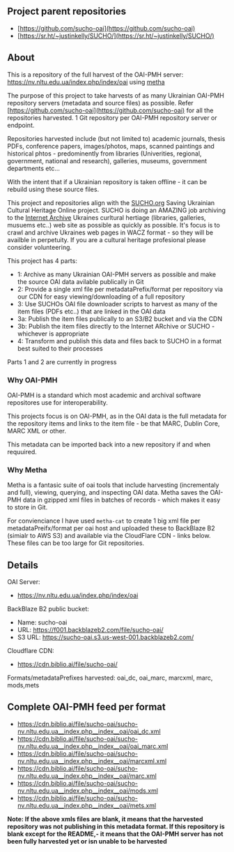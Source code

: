 ## Project parent repositories

 * [https://github.com/sucho-oai](https://github.com/sucho-oai)
 * [https://sr.ht/~justinkelly/SUCHO/](https://sr.ht/~justinkelly/SUCHO/)

## About

This is a repository of the full harvest of the OAI-PMH server: https://nv.nltu.edu.ua/index.php/index/oai using [metha](https://github.com/miku/metha)

The purpose of this project to take harvests of as many Ukrainian OAI-PMH repository servers (metadata and source files) as possible. Refer [https://github.com/sucho-oai](https://github.com/sucho-oai) for all the repositories harvested. 1 Git repository per OAI-PMH repository server or endpoint.

Repositories harvested include (but not limited to) academic journals, thesis PDFs, conference papers, images/photos, maps, scanned paintings and historical phtos - predominently from libraries (Univerities, regional, government, national and research), galleries, museums, government departments etc...

With the intent that if a Ukrainian repository is taken offline - it can be rebuild using these source files.

This project and repositories align with the [SUCHO.org](https://sucho.org) Saving Ukrainian Cultural Heritage Online project. SUCHO is doing an AMAZING job archiving to the [Internet Archive](https://archive.org) Ukraines curltural hertiage (libraries, galleries, musuems etc..) web site as possible as quickly as possible. It's focus is to crawl and archive Ukraines web pages in WACZ format - so they will be availble in perpetuity. If you are a cultural heritage profesional please consider volunteering.

This project has 4 parts:

 * 1: Archive as many Ukrainian OAI-PMH servers as possible and make the source OAI data avilable publically in Git
 * 2: Provide a single xml file per metadataPrefix/format per repository via our CDN for easy viewing/downloading of a full repository
 * 3: Use SUCHOs OAI file downloader scripts to harvest as many of the item files (PDFs etc..) that are linked in the OAI data
  * 3a: Publish the item files publically to an S3/B2 bucket and via the CDN
  * 3b: Publish the item files directly to the Internet ARchive or SUCHO - whichever is appropriate
 * 4: Transform and publish this data and files back to SUCHO in a format best suited to their processes

Parts 1 and 2 are currently in progress

### Why OAI-PMH

OAI-PMH is a standard which most academic and archival software repositores use for interoperability.

This projects focus is on OAI-PMH, as in the OAI data is the full metadata for the repository items and links to the item file - be that MARC, Dublin Core, MARC XML or other.

This metadata can be imported back into a new repository if and when requuired.

### Why Metha

Metha is a fantasic suite of oai tools that include harvesting (incrementaly and full), viewing, querying, and inspecting OAI data. 
Metha saves the OAI-PMH data in gzipped xml files in batches of records - which makes it easy to store in Git. 

For convienciance I have used `metha-cat` to create 1 big xml file per metadataPreifx/format per oai host and uploaded these to BackBlaze B2 (simialr to AWS S3) and available via the CloudFlare CDN - links below. These files can be too large for Git repositories.

## Details

OAI Server: 

 * https://nv.nltu.edu.ua/index.php/index/oai

BackBlaze B2 public bucket:

 * Name: sucho-oai
 * URL:
https://f001.backblazeb2.com/file/sucho-oai/
 * S3 URL: https://sucho-oai.s3.us-west-001.backblazeb2.com/

Cloudflare CDN:

 * https://cdn.biblio.ai/file/sucho-oai/

Formats/metadataPrefixes harvested: oai_dc, oai_marc, marcxml, marc, mods,mets

## Complete OAI-PMH feed per format

* https://cdn.biblio.ai/file/sucho-oai/sucho-nv.nltu.edu.ua__index.php__index__oai/oai_dc.xml
* https://cdn.biblio.ai/file/sucho-oai/sucho-nv.nltu.edu.ua__index.php__index__oai/oai_marc.xml
* https://cdn.biblio.ai/file/sucho-oai/sucho-nv.nltu.edu.ua__index.php__index__oai/marcxml.xml
* https://cdn.biblio.ai/file/sucho-oai/sucho-nv.nltu.edu.ua__index.php__index__oai/marc.xml
* https://cdn.biblio.ai/file/sucho-oai/sucho-nv.nltu.edu.ua__index.php__index__oai/mods.xml
* https://cdn.biblio.ai/file/sucho-oai/sucho-nv.nltu.edu.ua__index.php__index__oai/mets.xml


**Note: If the above xmls files are blank, it means that the harvested repository was not publishing in this metadata format. If this repository is blank except for the README,- it means that the OAI-PMH server has not been fully harvested yet or isn unable to be harvested**
